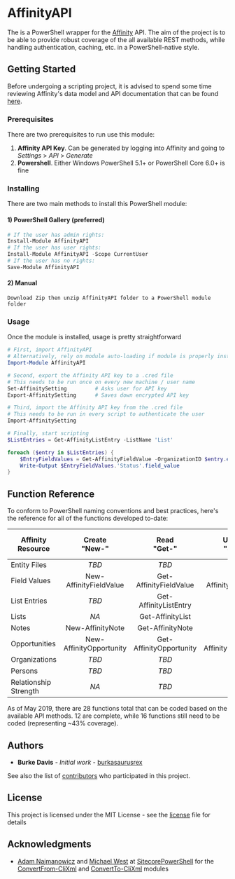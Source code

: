 # AffinityAPI

The is a PowerShell wrapper for the [Affinity](https://www.affinity.co) API. The aim of the project is to be able to provide robust coverage of the all available REST methods, while handling authentication, caching, etc. in a PowerShell-native style.

## Getting Started

Before undergoing a scripting project, it is advised to spend some time reviewing Affinity's data model and API documentation that can be found [here](https://api-docs.affinity.co).

### Prerequisites

There are two prerequisites to run use this module:
1. **Affinity API Key**. Can be generated by logging into Affinity and going to *Settings* > *API* > *Generate*
2. **Powershell**. Either Windows PowerShell 5.1+ or PowerShell Core 6.0+ is fine

### Installing

There are two main methods to install this PowerShell module:

#### 1) PowerShell Gallery (preferred)

```powershell
# If the user has admin rights:
Install-Module AffinityAPI
# If the user has user rights:
Install-Module AffinityAPI -Scope CurrentUser
# If the user has no rights:
Save-Module AffinityAPI
```
#### 2) Manual

```
Download Zip then unzip AffinityAPI folder to a PowerShell module folder
```

### Usage
Once the module is installed, usage is pretty straightforward

```powershell
# First, import AffinityAPI
# Alternatively, rely on module auto-loading if module is properly installed
Import-Module AffinityAPI

# Second, export the Affinity API key to a .cred file
# This needs to be run once on every new machine / user name
Set-AffinitySetting         # Asks user for API key
Export-AffinitySetting      # Saves down encrypted API key

# Third, import the Affinity API key from the .cred file
# This needs to be run in every script to authenticate the user
Import-AffinitySetting

# Finally, start scripting
$ListEntries = Get-AffinityListEntry -ListName 'List'

foreach ($entry in $ListEntries) {
    $EntryFieldValues = Get-AffinityFieldValue -OrganizationID $entry.entity.id -ListID $entry.list_id -Expand
    Write-Output $EntryFieldValues.'Status'.field_value
}
```

## Function Reference

To conform to PowerShell naming conventions and best practices, here's the reference for all of the functions developed to-date:

| Affinity<br/>Resource     | Create<br/>"New-"       | Read<br/>"Get-"         | Update<br/>"Set-"       | Delete<br/>"Remove-"       | Search<br/>"Find-" |
| ------------------------- |:-----------------------:|:-----------------------:|:-----------------------:|:--------------------------:|:------------------:|
| Entity Files              | *TBD*                   | *TBD*                   | *NA*                    | *NA*                       | *NA*               |
| Field Values              | New-AffinityFieldValue  | Get-AffinityFieldValue  | Set-AffinityFieldValue  | Remove-AffinityFieldValue  | *NA*               |
| List Entries              | *TBD*                   | Get-AffinityListEntry   | *NA*                    | *TBD*                      | *NA*               |
| Lists                     | *NA*                    | Get-AffinityList        | *NA*                    | *NA*                       | *NA*               |
| Notes                     | New-AffinityNote        | Get-AffinityNote        | *NA*                    | *NA*                       | *NA*               |
| Opportunities             | New-AffinityOpportunity | Get-AffinityOpportunity | Set-AffinityOpportunity | Remove-AffinityOpportunity | *TBD*              |
| Organizations             | *TBD*                   | *TBD*                   | *TBD*                   | *TBD*                      | *TBD*              |
| Persons                   | *TBD*                   | *TBD*                   | *TBD*                   | *TBD*                      | *TBD*              |
| Relationship<br/>Strength | *NA*                    | *TBD*                   | *NA*                    | *NA*                       | *NA*               |

As of May 2019, there are 28 functions total that can be coded based on the available API methods. 12 are complete, while 16 functions still need to be coded (representing ~43% coverage).

## Authors

* **Burke Davis** - *Initial work* - [burkasaurusrex](https://github.com/burkasaurusrex)

See also the list of [contributors](https://github.com/sorensoncapital/affinity-api-powershell-wrapper/graphs/contributors) who participated in this project.

## License

This project is licensed under the MIT License - see the [license](LICENSE) file for details

## Acknowledgments

* [Adam Najmanowicz](https://blog.najmanowicz.com) and [Michael West](https://michaellwest.blogspot.com) at [SitecorePowerShell](https://github.com/SitecorePowerShell) for the [ConvertFrom-CliXml](https://github.com/SitecorePowerShell/Console/blob/master/Modules/SPE/ConvertFrom-CliXml.ps1) and [ConvertTo-CliXml](https://github.com/SitecorePowerShell/Console/blob/master/Modules/SPE/ConvertTo-CliXml.ps1) modules
